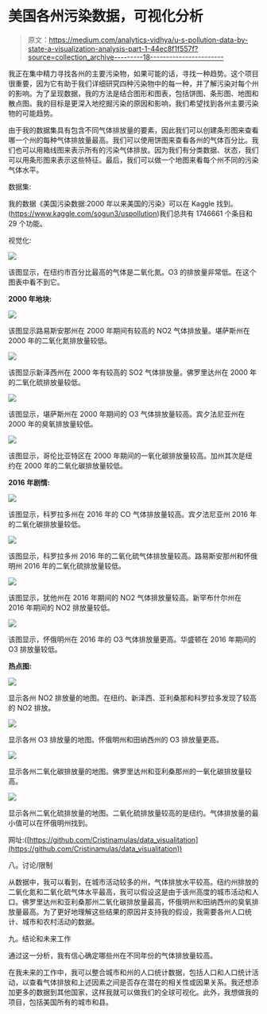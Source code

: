 # 美国各州污染数据，可视化分析

> 原文：<https://medium.com/analytics-vidhya/u-s-pollution-data-by-state-a-visualization-analysis-part-1-44ec8f1f557f?source=collection_archive---------18----------------------->

我正在集中精力寻找各州的主要污染物，如果可能的话，寻找一种趋势。这个项目很重要，因为它有助于我们详细研究四种污染物中的每一种，并了解污染对每个州的影响。为了呈现数据，我的方法是结合图形和图表，包括饼图、条形图、地图和散点图。我的目标是更深入地挖掘污染的原因和影响，我们希望找到各州主要污染物的可能趋势。

由于我的数据集具有包含不同气体排放量的要素，因此我们可以创建条形图来查看哪一个州的每种气体排放量最高。我们可以使用饼图来查看各州的气体百分比。我们也可以用箱线图来表示所有的污染气体排放。因为我们有分类数据、状态，我们可以用条形图来表示这些特征。最后，我们可以做一个地图来看每个州不同的污染气体水平。

数据集:

我的数据《美国污染数据:2000 年以来美国的污染》可以在 Kaggle 找到。(https://www.kaggle.com/sogun3/uspollution)我们总共有 1746661 个条目和 29 个功能。

视觉化:

![](img/2d5beaa588d5cc8564e897f584d6f450.png)

该图显示，在纽约市百分比最高的气体是二氧化氮。O3 的排放量非常低。在这个图表中看不到它。

**2000 年地块:**

![](img/ddac2adbf7f24ef958ca3a7815f27792.png)

该图显示路易斯安那州在 2000 年期间有较高的 NO2 气体排放量。堪萨斯州在 2000 年的二氧化氮排放量较低。

![](img/83ed6852a3d4a60cc7965dc01414aaca.png)

该图显示新泽西州在 2000 年有较高的 SO2 气体排放量。佛罗里达州在 2000 年的二氧化硫排放量较低。

![](img/31573030d1a65a61fbd5e375cc6c1f55.png)

该图显示，堪萨斯州在 2000 年期间的 O3 气体排放量较高。宾夕法尼亚州在 2000 年的臭氧排放量较低。

![](img/be18819f3640b566283b0811717cdc5b.png)

该图显示，哥伦比亚特区在 2000 年期间的一氧化碳排放量较高。加州其次是纽约在 2000 年的二氧化碳排放量较低。

**2016 年剧情:**

![](img/3fac9f62d1a324234822d7477ce1f5bf.png)

该图显示，科罗拉多州在 2016 年的 CO 气体排放量较高。宾夕法尼亚州 2016 年的二氧化碳排放量较低。

![](img/263819fda3c4a95a61d5580e6c58854d.png)

该图显示，科罗拉多州 2016 年的二氧化硫气体排放量较高。路易斯安那州和怀俄明州 2016 年的二氧化硫排放量较低。

![](img/118e839e2cc5dbec41c73c4a3313b626.png)

该图显示，犹他州在 2016 年期间的 NO2 气体排放量较高。新罕布什尔州在 2016 年期间的 NO2 排放量较低。

![](img/458a8b7ebfa047e52cf1a50310408db5.png)

该图显示，怀俄明州在 2016 年的 O3 气体排放量更高。华盛顿在 2016 年期间的 O3 排放量较低。

**热点图:**

![](img/bf708aa4ef62b2e080d5f4d9d262f796.png)

显示各州 NO2 排放量的地图。在纽约、新泽西、亚利桑那和科罗拉多发现了较高的 NO2 排放。

![](img/3ab8e32e990357508569253f2977f210.png)

显示各州 O3 排放量的地图。怀俄明州和田纳西州的 O3 排放量更高。

![](img/4dd9382b6802f763dd47d28346a46451.png)

显示各州二氧化碳排放量的地图。佛罗里达州和亚利桑那州的一氧化碳排放量较高。

![](img/2c3cdb7957e70274a33ae3b84e2c58fe.png)

显示各州二氧化硫排放量的地图。二氧化硫排放量较高的是纽约。气体排放量的最小值可以在怀俄明州找到。

网址:([https://github.com/Cristinamulas/data_visualitation](https://github.com/Cristinamulas/data_visualitation))

八。讨论/限制

从数据中，我可以看到，在城市活动较多的州，气体排放水平较高。纽约州排放的二氧化氮和二氧化硫气体水平最高，我可以假设这是由于该州高度的城市活动和人口。佛罗里达州和亚利桑那州二氧化碳排放量最高，怀俄明州和田纳西州的臭氧排放量最高。为了更好地理解这些结果的原因并支持我的假设，我需要各州人口统计、城市和农村活动的数据。

九。结论和未来工作

通过这一分析，我有信心确定哪些州在不同年份的气体排放量较高。

在我未来的工作中，我可以整合城市和州的人口统计数据，包括人口和人口统计活动，以查看气体排放和上述因素之间是否存在潜在的相关性或因果关系。我还想添加更多的数据到其他国家，这样我就可以做我们的全球可视化。此外，我想做我的项目，包括美国所有的城市和县。